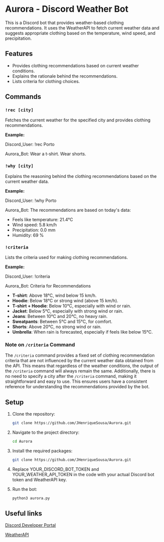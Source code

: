 # Aurora - Discord Weather Bot
This is a Discord bot that provides weather-based clothing recommendations. It uses the WeatherAPI to fetch current weather data and suggests appropriate clothing based on the temperature, wind speed, and precipitation.

## Features

- Provides clothing recommendations based on current weather conditions.
- Explains the rationale behind the recommendations.
- Lists criteria for clothing choices.

## Commands

### `!rec [city]`
Fetches the current weather for the specified city and provides clothing recommendations.

**Example:**

Discord_User: !rec Porto

Aurora_Bot: Wear a t-shirt. Wear shorts.

### `!why [city]`
Explains the reasoning behind the clothing recommendations based on the current weather data.

**Example:**

Discord_User: !why Porto

Aurora_Bot: The recommendations are based on today's data:
- Feels like temperature: 21.4°C
- Wind speed: 5.8 km/h
- Precipitation: 0.0 mm
- Humidity: 69 %

### `!criteria`
Lists the criteria used for making clothing recommendations.

**Example:**

Discord_User: !criteria

Aurora_Bot: Criteria for Recommendations

- **T-shirt**: Above 18°C, wind below 15 km/h.
- **Hoodie**: Below 18°C or strong wind (above 15 km/h).
- **T-shirt + Hoodie**: Below 10°C, especially with wind or rain.
- **Jacket**: Below 5°C, especially with strong wind or rain.
- **Jeans**: Between 10°C and 20°C, no heavy rain.
- **Sweatpants**: Between 5°C and 15°C, for comfort.
- **Shorts**: Above 20°C, no strong wind or rain.
- **Umbrella**: When rain is forecasted, especially if feels like below 15°C.

### Note on `/criteria` Command

The `/criteria` command provides a fixed set of clothing recommendation criteria that are not influenced by the current weather data obtained from the API. This means that regardless of the weather conditions, the output of the `/criteria` command will always remain the same. Additionally, there is no need to specify a city after the `/criteria` command, making it straightforward and easy to use. This ensures users have a consistent reference for understanding the recommendations provided by the bot.

## Setup

1. Clone the repository:
   ```bash
   git clone https://github.com/JHenriqueSousa/Aurora.git
   ```
   
2. Navigate to the project directory:
   ```bash
   cd Aurora
   ```
   
3. Install the required packages:
   ```bash
   git clone https://github.com/JHenriqueSousa/Aurora.git
   ```
4. Replace YOUR_DISCORD_BOT_TOKEN and YOUR_WEATHER_API_TOKEN in the code with your actual Discord bot token and WeatherAPI key.

5. Run the bot:
   ```bash
   python3 aurora.py
   ```
## Useful links
[Discord Developer Portal](https://discord.com/developers/docs/intro)

[WeatherAPI](https://www.weatherapi.com/)
